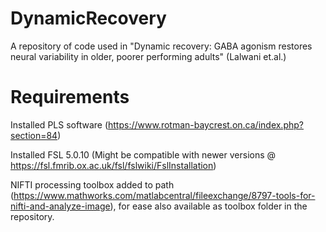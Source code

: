 # DynamicRecovery
A repository of code used in "Dynamic recovery: GABA agonism restores neural variability in older, poorer performing adults" (Lalwani et.al.)

# Requirements
Installed PLS software (https://www.rotman-baycrest.on.ca/index.php?section=84)

Installed FSL 5.0.10 (Might be compatible with newer versions @ https://fsl.fmrib.ox.ac.uk/fsl/fslwiki/FslInstallation)

NIFTI processing toolbox added to path (https://www.mathworks.com/matlabcentral/fileexchange/8797-tools-for-nifti-and-analyze-image), for ease also available as toolbox folder in the repository.
